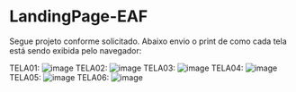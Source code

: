 # LandingPage-EAF
Segue projeto conforme solicitado. Abaixo envio o print de como cada tela está sendo exibida pelo navegador:

TELA01: ![image](https://github.com/EmersonAF/LandingPage-EAF/assets/169107753/d2904a00-7dcf-4529-bbb0-ea12e032a2b4)
TELA02: ![image](https://github.com/EmersonAF/LandingPage-EAF/assets/169107753/79c93747-2dd9-4557-8cc7-086c70a65209)
TELA03: ![image](https://github.com/EmersonAF/LandingPage-EAF/assets/169107753/8c4fb4e2-ef10-4a49-b293-a238bd9cfde3)
TELA04: ![image](https://github.com/EmersonAF/LandingPage-EAF/assets/169107753/e7adda9a-7a0a-4d55-889a-783b0c3b0c11)
TELA05: ![image](https://github.com/EmersonAF/LandingPage-EAF/assets/169107753/c33ffb16-b8d1-4f67-8bba-b1176d5878dd)
TELA06: ![image](https://github.com/EmersonAF/LandingPage-EAF/assets/169107753/a4638e2b-fa67-4274-8f9f-cc38b27f10bc)




